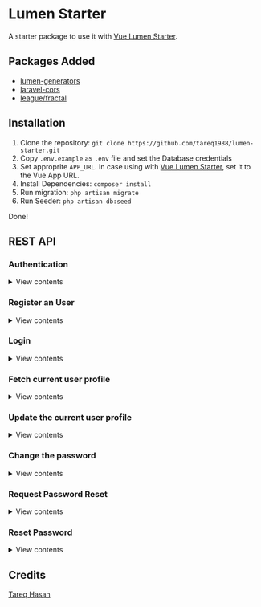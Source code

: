 # Lumen Starter

A starter package to use it with [Vue Lumen Starter](https://github.com/tareq1988/vue-lumen-starter).

## Packages Added

* [lumen-generators](https://github.com/webNeat/lumen-generators)
* [laravel-cors](https://github.com/barryvdh/laravel-cors)
* [league/fractal](https://github.com/league/fractal)

## Installation

1. Clone the repository: `git clone https://github.com/tareq1988/lumen-starter.git`
1. Copy `.env.example` as `.env` file and set the Database credentials
1. Set approprite `APP_URL`. In case using with [Vue Lumen Starter](https://github.com/tareq1988/vue-lumen-starter), set it to the Vue App URL.
1. Install Dependencies: `composer install`
1. Run migration: `php artisan migrate`
1. Run Seeder: `php artisan db:seed`

Done!

## REST API

### Authentication

<details>
<summary>View contents</summary>
Send Authorization bearer token to send authenticated request

```http
Authorization: bearer <API_TOKEN>
```
</details>

### Register an User

<details>
<summary>View contents</summary>
`[POST /register]`

Params:

```
 - `first_name` (string) - Users first name
 - `last_name` (string) - The last name
 - `email` (string) - The user email
 - `password` (string) - The password
 - `password_confirmation` (string) - The confirmation password
```

Response Code:
 - ✅ 201: On registration success
 - ❌ 422: On validation failure

</details>

### Login

<details>
<summary>View contents</summary>
`[POST /login]`

Params:

```
 - `email` (string) - The user email
 - `password` (string) - The password
```

Response Code:
 - ✅ 200: On login success
 - ❌ 401: On failure
</details>

### Fetch current user profile

<details>
<summary>View contents</summary>
[GET /me]

Response Code:
 - ✅ 200: On success
 - ❌ 401: On failure
</details>

### Update the current user profile

<details>
<summary>View contents</summary>
`[POST /me]`

Params:

```
 - `first_name` (string) - Users first name
 - `last_name` (string) - The last name
```

Response Code:
 - ✅ 200: On login success
 - ❌ 422: On validation failure
</details>

### Change the password

<details>
<summary>View contents</summary>
`[POST /me/password]`

Params:

```
 - `current` (string) - The current password
 - `password` (string) - New password
 - `password_confirmation` (string) - The new confirmation password
```

Response Code:
 - ✅ 200: On success
 - ❌ 422: On validation failure
</details>

### Request Password Reset

<details>
<summary>View contents</summary>
`[POST /password/request]`

Params:

```
 - `email` (string) - The email
```

Response Code:
 - ✅ 200: On success
 - ❌ 422: On validation failure
</details>

### Reset Password

<details>
<summary>View contents</summary>
`[POST /password/reset]`

Params:

```
 - `email` (string) - The email
 - `token` (string) - The forgot password token
 - `password` (string) - New password
 - `password_confirmation` (string) - The new confirmation password
```

Response Code:
 - ✅ 200: On success
 - ❌ 422: On validation failure
</details>

## Credits

[Tareq Hasan](https://tareq.co)
